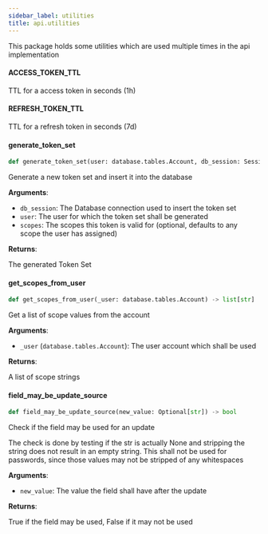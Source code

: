 ```yaml
---
sidebar_label: utilities
title: api.utilities
---
```


This package holds some utilities which are used multiple times in the api implementation


#### ACCESS\_TOKEN\_TTL

TTL for a access token in seconds (1h)


#### REFRESH\_TOKEN\_TTL

TTL for a refresh token in seconds (7d)


#### generate\_token\_set

```python
def generate_token_set(user: database.tables.Account, db_session: Session, scopes: Optional[List[str]] = None) -> models.outgoing.TokenSet
```

Generate a new token set and insert it into the database

**Arguments**:

- `db_session`: The Database connection used to insert the token set
- `user`: The user for which the token set shall be generated
- `scopes`: The scopes this token is valid for (optional, defaults to any scope the user
has assigned)

**Returns**:

The generated Token Set

#### get\_scopes\_from\_user

```python
def get_scopes_from_user(_user: database.tables.Account) -> list[str]
```

Get a list of scope values from the account

**Arguments**:

- `_user` (`database.tables.Account`): The user account which shall be used

**Returns**:

A list of scope strings

#### field\_may\_be\_update\_source

```python
def field_may_be_update_source(new_value: Optional[str]) -> bool
```

Check if the field may be used for an update

The check is done by testing if the str is actually None and stripping the string does not
result in an empty string. This shall not be used for passwords, since those values may not
be stripped of any whitespaces

**Arguments**:

- `new_value`: The value the field shall have after the update

**Returns**:

True if the field may be used, False if it may not be used

